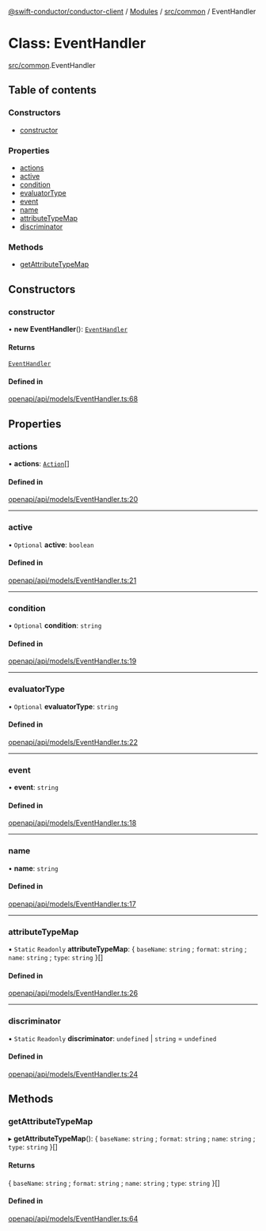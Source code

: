 [@swift-conductor/conductor-client](../README.md) / [Modules](../modules.md) / [src/common](../modules/src_common.md) / EventHandler

# Class: EventHandler

[src/common](../modules/src_common.md).EventHandler

## Table of contents

### Constructors

- [constructor](src_common.EventHandler.md#constructor)

### Properties

- [actions](src_common.EventHandler.md#actions)
- [active](src_common.EventHandler.md#active)
- [condition](src_common.EventHandler.md#condition)
- [evaluatorType](src_common.EventHandler.md#evaluatortype)
- [event](src_common.EventHandler.md#event)
- [name](src_common.EventHandler.md#name)
- [attributeTypeMap](src_common.EventHandler.md#attributetypemap)
- [discriminator](src_common.EventHandler.md#discriminator)

### Methods

- [getAttributeTypeMap](src_common.EventHandler.md#getattributetypemap)

## Constructors

### constructor

• **new EventHandler**(): [`EventHandler`](src_common.EventHandler.md)

#### Returns

[`EventHandler`](src_common.EventHandler.md)

#### Defined in

[openapi/api/models/EventHandler.ts:68](https://github.com/swift-conductor/conductor-client-typescript/blob/d61717b/openapi/api/models/EventHandler.ts#L68)

## Properties

### actions

• **actions**: [`Action`](src_common.Action.md)[]

#### Defined in

[openapi/api/models/EventHandler.ts:20](https://github.com/swift-conductor/conductor-client-typescript/blob/d61717b/openapi/api/models/EventHandler.ts#L20)

___

### active

• `Optional` **active**: `boolean`

#### Defined in

[openapi/api/models/EventHandler.ts:21](https://github.com/swift-conductor/conductor-client-typescript/blob/d61717b/openapi/api/models/EventHandler.ts#L21)

___

### condition

• `Optional` **condition**: `string`

#### Defined in

[openapi/api/models/EventHandler.ts:19](https://github.com/swift-conductor/conductor-client-typescript/blob/d61717b/openapi/api/models/EventHandler.ts#L19)

___

### evaluatorType

• `Optional` **evaluatorType**: `string`

#### Defined in

[openapi/api/models/EventHandler.ts:22](https://github.com/swift-conductor/conductor-client-typescript/blob/d61717b/openapi/api/models/EventHandler.ts#L22)

___

### event

• **event**: `string`

#### Defined in

[openapi/api/models/EventHandler.ts:18](https://github.com/swift-conductor/conductor-client-typescript/blob/d61717b/openapi/api/models/EventHandler.ts#L18)

___

### name

• **name**: `string`

#### Defined in

[openapi/api/models/EventHandler.ts:17](https://github.com/swift-conductor/conductor-client-typescript/blob/d61717b/openapi/api/models/EventHandler.ts#L17)

___

### attributeTypeMap

▪ `Static` `Readonly` **attributeTypeMap**: \{ `baseName`: `string` ; `format`: `string` ; `name`: `string` ; `type`: `string`  }[]

#### Defined in

[openapi/api/models/EventHandler.ts:26](https://github.com/swift-conductor/conductor-client-typescript/blob/d61717b/openapi/api/models/EventHandler.ts#L26)

___

### discriminator

▪ `Static` `Readonly` **discriminator**: `undefined` \| `string` = `undefined`

#### Defined in

[openapi/api/models/EventHandler.ts:24](https://github.com/swift-conductor/conductor-client-typescript/blob/d61717b/openapi/api/models/EventHandler.ts#L24)

## Methods

### getAttributeTypeMap

▸ **getAttributeTypeMap**(): \{ `baseName`: `string` ; `format`: `string` ; `name`: `string` ; `type`: `string`  }[]

#### Returns

\{ `baseName`: `string` ; `format`: `string` ; `name`: `string` ; `type`: `string`  }[]

#### Defined in

[openapi/api/models/EventHandler.ts:64](https://github.com/swift-conductor/conductor-client-typescript/blob/d61717b/openapi/api/models/EventHandler.ts#L64)
